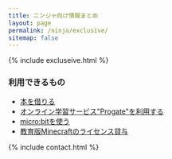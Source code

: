 ```yaml
---
title: ニンジャ向け情報まとめ
layout: page
permalink: /ninja/exclusive/
sitemap: false
---
```

{% include excluseive.html %}

### 利用できるもの
- [本を借りる](./library/)
- [オンライン学習サービス"Progate"を利用する](./progate/)
- [micro:bitを使う](./microbit/)
- [教育版Minecraftのライセンス貸与](./minecraft/)

{% include contact.html %}
